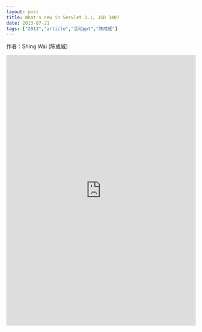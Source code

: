 ```yaml
---
layout: post
title: What's new in Servlet 3.1, JSR 340?
date: 2013-07-21
tags: ["2013","article","活动ppt","陈成威"]
---
```


作者：Shing Wai (陈成威)

<embed src="http://greenteajug.github.io/images/ORACLE_陈成威_Servlet_3_1.pdf" type="application/pdf" height="720" width="100%" />